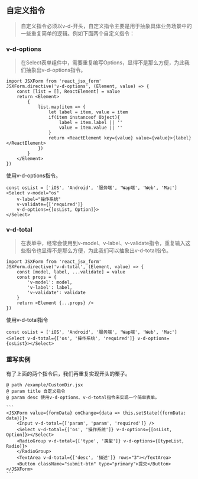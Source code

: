 ## 自定义指令

> 自定义指令必须以v-d-开头，自定义指令主要是用于抽象具体业务场景中的一些重复简单的逻辑。例如下面两个自定义指令：

### v-d-options

> 在Select表单组件中，需要重复编写Options，显得不是那么方便，为此我们抽象出v-d-options指令。

```
import JSXForm from 'react_jsx_form'
JSXForm.directive('v-d-options', (Element, value) => {
    const [list = [], ReactElement] = value
    return <Element>
        {
            list.map(item => {
                let label = item, value = item
                if(item instanceof Object){
                    label = item.label || ''
                    value = item.value || ''
                }
                return <ReactElement key={value} value={value}>{label}</ReactElement>
            })
        }
    </Element>
})
```

使用v-d-options指令。

```
const osList = ['iOS', 'Android', '服务端', 'Wap端', 'Web', 'Mac'] 
<Select v-model="os" 
    v-label="操作系统" 
    v-validate={['required']} 
    v-d-options={[osList, Option]}>
</Select>
```

### v-d-total
> 在表单中，经常会使用到v-model、v-label、v-validate指令，重复输入这些指令也显得不是那么方便，为此我们可以抽象出v-d-total指令。

```
import JSXForm from 'react_jsx_form'
JSXForm.directive('v-d-total', (Element, value) => {
    const [model, label, ...validate] = value
    const props = {
        'v-model': model,
        'v-label': label,
        'v-validate': validate
    } 
    return <Element {...props} />
})
```

使用v-d-total指令

```
const osList = ['iOS', 'Android', '服务端', 'Wap端', 'Web', 'Mac'] 
<Select v-d-total={['os', '操作系统', 'required']} v-d-options={osList}></Select>
```

### 重写实例

有了上面的两个指令后，我们再重复实现开头的栗子。

~~~
@ path /example/CustomDir.jsx
@ param title 自定义指令
@ param desc 使用v-d-options、v-d-total指令来实现一个简单表单。

```
<JSXForm value={formData} onChange={data => this.setState({formData: data})}>
    <Input v-d-total={['param', 'param', 'required']} />
    <Select v-d-total={['os', '操作系统']} v-d-options={[osList, Option]}></Select>
    <RadioGroup v-d-total={['type', '类型']} v-d-options={[typeList, Radio]}>
    </RadioGroup>
    <TextArea v-d-total={['desc', '描述']} rows="3"></TextArea>
    <Button className="submit-btn" type="primary">提交</Button>
</JSXForm>
```
~~~

